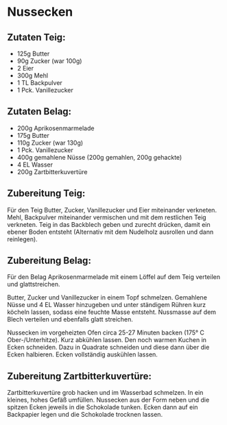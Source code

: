
Nussecken
=====================

Zutaten Teig:
-------------
 * 125g Butter
 * 90g Zucker (war 100g)
 * 2 Eier
 * 300g Mehl
 * 1 TL Backpulver
 * 1 Pck. Vanillezucker

Zutaten Belag:
----------------
 * 200g Aprikosenmarmelade
 * 175g Butter
 * 110g Zucker (war 130g)
 * 1 Pck. Vanillezucker
 * 400g gemahlene Nüsse (200g gemahlen, 200g gehackte)
 * 4 EL Wasser
 * 200g Zartbitterkuvertüre

Zubereitung Teig:
------------

Für den Teig Butter, Zucker, Vanillezucker und Eier miteinander verkneten. Mehl, Backpulver miteinander vermischen und mit dem restlichen Teig verkneten.
Teig in das Backblech geben und zurecht drücken, damit ein ebener Boden entsteht (Alternativ mit dem Nudelholz ausrollen und dann reinlegen).


Zubereitung Belag:
----------------

Für den Belag Aprikosenmarmelade mit einem Löffel auf dem Teig verteilen und glattstreichen.

Butter, Zucker und Vanillezucker in einem Topf schmelzen. Gemahlene Nüsse und 4 EL Wasser hinzugeben und unter ständigem Rühren kurz köcheln lassen,
sodass eine feuchte Masse entsteht. Nussmasse auf dem Blech verteilen und ebenfalls glatt streichen.

Nussecken im vorgeheizten Ofen circa 25-27 Minuten backen (175° C Ober-/Unterhitze).
Kurz abkühlen lassen. Den noch warmen Kuchen in Ecken schneiden.
Dazu in Quadrate schneiden und diese dann über die Ecken halbieren. Ecken vollständig auskühlen lassen.

Zubereitung Zartbitterkuvertüre:
----------------

Zartbitterkuvertüre grob hacken und im Wasserbad schmelzen.
In ein kleines, hohes Gefäß umfüllen. Nussecken aus der Form neben und die spitzen Ecken jeweils in die Schokolade tunken.
Ecken dann auf ein Backpapier legen und die Schokolade trocknen lassen.

